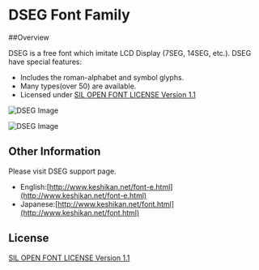 DSEG Font Family
====

##Overview

DSEG is a free font which imitate LCD Display (7SEG, 14SEG, etc.).
DSEG have special features:

 - Includes the roman-alphabet and symbol glyphs.
 - Many types(over 50) are available.
 - Licensed under [SIL OPEN FONT LICENSE Version 1.1](http://scripts.sil.org/OFL)

![DSEG Image](http://www.keshikan.net/img/DSEG_sample_vector.png)

![DSEG Image](http://www.keshikan.net/img/DSEG_weather_sample.png)

## Other Information

Please visit DSEG support page.

 - English:[http://www.keshikan.net/font-e.html](http://www.keshikan.net/font-e.html)
 - Japanese:[http://www.keshikan.net/font.html](http://www.keshikan.net/font.html)

## License

[SIL OPEN FONT LICENSE Version 1.1](http://scripts.sil.org/OFL)
